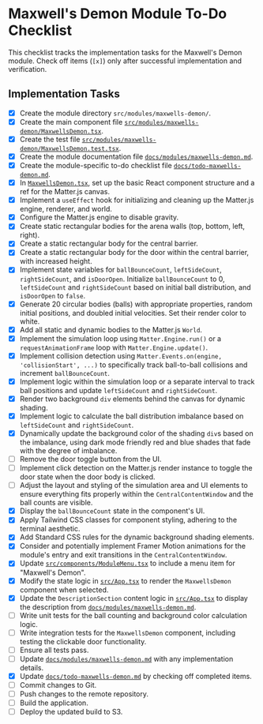 # Maxwell's Demon Module To-Do Checklist

This checklist tracks the implementation tasks for the Maxwell's Demon module. Check off items (`[x]`) only after successful implementation and verification.

## Implementation Tasks

- [x] Create the module directory `src/modules/maxwells-demon/`.
- [x] Create the main component file [`src/modules/maxwells-demon/MaxwellsDemon.tsx`](src/modules/maxwells-demon/MaxwellsDemon.tsx).
- [x] Create the test file [`src/modules/maxwells-demon/MaxwellsDemon.test.tsx`](src/modules/maxwells-demon/MaxwellsDemon.test.tsx).
- [x] Create the module documentation file [`docs/modules/maxwells-demon.md`](docs/modules/maxwells-demon.md).
- [x] Create the module-specific to-do checklist file [`docs/todo-maxwells-demon.md`](docs/todo-maxwells-demon.md).
- [x] In [`MaxwellsDemon.tsx`](src/modules/maxwells-demon/MaxwellsDemon.tsx), set up the basic React component structure and a ref for the Matter.js canvas.
- [x] Implement a `useEffect` hook for initializing and cleaning up the Matter.js engine, renderer, and world.
- [x] Configure the Matter.js engine to disable gravity.
- [x] Create static rectangular bodies for the arena walls (top, bottom, left, right).
- [x] Create a static rectangular body for the central barrier.
- [x] Create a static rectangular body for the door within the central barrier, with increased height.
- [x] Implement state variables for `ballBounceCount`, `leftSideCount`, `rightSideCount`, and `isDoorOpen`. Initialize `ballBounceCount` to 0, `leftSideCount` and `rightSideCount` based on initial ball distribution, and `isDoorOpen` to `false`.
- [x] Generate 20 circular bodies (balls) with appropriate properties, random initial positions, and doubled initial velocities. Set their render color to white.
- [x] Add all static and dynamic bodies to the Matter.js `World`.
- [x] Implement the simulation loop using `Matter.Engine.run()` or a `requestAnimationFrame` loop with `Matter.Engine.update()`.
- [x] Implement collision detection using `Matter.Events.on(engine, 'collisionStart', ...)` to specifically track ball-to-ball collisions and increment `ballBounceCount`.
- [x] Implement logic within the simulation loop or a separate interval to track ball positions and update `leftSideCount` and `rightSideCount`.
- [x] Render two background `div` elements behind the canvas for dynamic shading.
- [x] Implement logic to calculate the ball distribution imbalance based on `leftSideCount` and `rightSideCount`.
- [x] Dynamically update the background color of the shading `div`s based on the imbalance, using dark mode friendly red and blue shades that fade with the degree of imbalance.
- [ ] Remove the door toggle button from the UI.
- [ ] Implement click detection on the Matter.js render instance to toggle the door state when the door body is clicked.
- [ ] Adjust the layout and styling of the simulation area and UI elements to ensure everything fits properly within the `CentralContentWindow` and the ball counts are visible.
- [x] Display the `ballBounceCount` state in the component's UI.
- [x] Apply Tailwind CSS classes for component styling, adhering to the terminal aesthetic.
- [x] Add Standard CSS rules for the dynamic background shading elements.
- [x] Consider and potentially implement Framer Motion animations for the module's entry and exit transitions in the `CentralContentWindow`.
- [x] Update [`src/components/ModuleMenu.tsx`](src/components/ModuleMenu.tsx) to include a menu item for "Maxwell's Demon".
- [x] Modify the state logic in [`src/App.tsx`](src/App.tsx) to render the `MaxwellsDemon` component when selected.
- [x] Update the `DescriptionSection` content logic in [`src/App.tsx`](src/App.tsx) to display the description from [`docs/modules/maxwells-demon.md`](docs/modules/maxwells-demon.md).
- [ ] Write unit tests for the ball counting and background color calculation logic.
- [ ] Write integration tests for the `MaxwellsDemon` component, including testing the clickable door functionality.
- [ ] Ensure all tests pass.
- [ ] Update [`docs/modules/maxwells-demon.md`](docs/modules/maxwells-demon.md) with any implementation details.
- [x] Update [`docs/todo-maxwells-demon.md`](docs/todo-maxwells-demon.md) by checking off completed items.
- [ ] Commit changes to Git.
- [ ] Push changes to the remote repository.
- [ ] Build the application.
- [ ] Deploy the updated build to S3.
